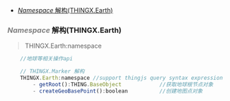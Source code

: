 <!-- @import "[TOC]" {cmd="toc" depthFrom=1 depthTo=6 orderedList=false} -->

<!-- code_chunk_output -->

- [*Namespace* 解构(THINGX.Earth)](#namespace-解构thingxearth)

<!-- /code_chunk_output -->




### *<a><font color="grey">Namespace</font></a>* 解构(THINGX.Earth)
> THINGX.Earth:namespace
```javascript
    //地球等相关操作api

    // THINGX.Marker 解构
    THINGX.Earth:namespace //support thingjs query syntax expression
        - getRoot():THING.BaseObject            //获取地球根节点对象
        - createGeoBasePoint():boolean          //创建地图点对象
    
```